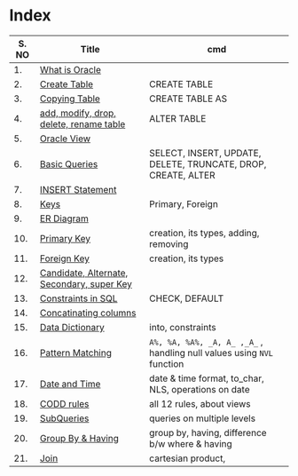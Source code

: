 # Index

S. NO    |   Title   |cmd
---------|-----------|---
1.| [What is Oracle](1.md)|
2.| [Create Table](2.md)| CREATE TABLE
3.| [Copying Table](3.md)| CREATE TABLE AS
4.| [add, modify, drop, delete, rename table](4.md)| ALTER TABLE
5.| [Oracle View](5.md)|
6.| [Basic Queries](6.md)| SELECT, INSERT, UPDATE, DELETE, TRUNCATE, DROP, CREATE, ALTER 
7.| [INSERT Statement](7.md)|
8.| [Keys](keys.md)| Primary, Foreign
9.| [ER Diagram](erDiagram.md)|
10.| [Primary Key](primaryKey.md)| creation, its types, adding, removing
11.| [Foreign Key](foreignKey.md)| creation, its types
12.| [Candidate, Alternate, Secondary, super Key](candidateKey.md)|
13.| [Constraints in SQL](constraints.md)| CHECK, DEFAULT
14.| [Concatinating columns](ConcatinatingColumn.md)|
15.| [Data Dictionary](dataDictionary.md)| into, constraints
16.| [Pattern Matching](patternMatching.md)| `A%, %A, %A%, _A, A_ ,_A_` , handling null values using `NVL` function
17.| [Date and Time](dateAndTime.md)| date & time format, to_char, NLS, operations on date
18.| [CODD rules](coddRules.md)|  all 12 rules, about views
19.| [SubQueries](subQueries.md)| queries on multiple levels
20.| [Group By & Having](groupBy.md)| group by, having, difference b/w where & having
21.| [Join](join.md)| cartesian product,  